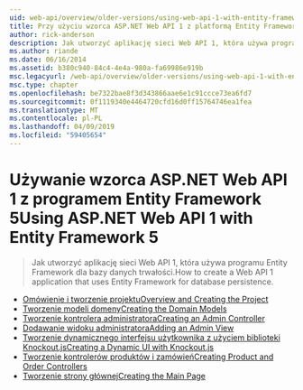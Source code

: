 ```yaml
---
uid: web-api/overview/older-versions/using-web-api-1-with-entity-framework-5/index
title: Przy użyciu wzorca ASP.NET Web API 1 z platformą Entity Framework 5 | Dokumentacja firmy Microsoft
author: rick-anderson
description: Jak utworzyć aplikację sieci Web API 1, która używa programu Entity Framework dla bazy danych trwałości.
ms.author: riande
ms.date: 06/16/2014
ms.assetid: b380c940-84c4-4e4a-980a-fa69986e919b
msc.legacyurl: /web-api/overview/older-versions/using-web-api-1-with-entity-framework-5
msc.type: chapter
ms.openlocfilehash: be7322bae8f3d343866aae6e1c91ccce73ea6fd7
ms.sourcegitcommit: 0f1119340e4464720cfd16d0ff15764746ea1fea
ms.translationtype: MT
ms.contentlocale: pl-PL
ms.lasthandoff: 04/09/2019
ms.locfileid: "59405654"
---
```

# <a name="using-aspnet-web-api-1-with-entity-framework-5"></a><span data-ttu-id="07219-103">Używanie wzorca ASP.NET Web API 1 z programem Entity Framework 5</span><span class="sxs-lookup"><span data-stu-id="07219-103">Using ASP.NET Web API 1 with Entity Framework 5</span></span>

> <span data-ttu-id="07219-104">Jak utworzyć aplikację sieci Web API 1, która używa programu Entity Framework dla bazy danych trwałości.</span><span class="sxs-lookup"><span data-stu-id="07219-104">How to create a Web API 1 application that uses Entity Framework for database persistence.</span></span>


- [<span data-ttu-id="07219-105">Omówienie i tworzenie projektu</span><span class="sxs-lookup"><span data-stu-id="07219-105">Overview and Creating the Project</span></span>](using-web-api-with-entity-framework-part-1.md)
- [<span data-ttu-id="07219-106">Tworzenie modeli domeny</span><span class="sxs-lookup"><span data-stu-id="07219-106">Creating the Domain Models</span></span>](using-web-api-with-entity-framework-part-2.md)
- [<span data-ttu-id="07219-107">Tworzenie kontrolera administratora</span><span class="sxs-lookup"><span data-stu-id="07219-107">Creating an Admin Controller</span></span>](using-web-api-with-entity-framework-part-3.md)
- [<span data-ttu-id="07219-108">Dodawanie widoku administratora</span><span class="sxs-lookup"><span data-stu-id="07219-108">Adding an Admin View</span></span>](using-web-api-with-entity-framework-part-4.md)
- [<span data-ttu-id="07219-109">Tworzenie dynamicznego interfejsu użytkownika z użyciem biblioteki Knockout.js</span><span class="sxs-lookup"><span data-stu-id="07219-109">Creating a Dynamic UI with Knockout.js</span></span>](using-web-api-with-entity-framework-part-5.md)
- [<span data-ttu-id="07219-110">Tworzenie kontrolerów produktów i zamówień</span><span class="sxs-lookup"><span data-stu-id="07219-110">Creating Product and Order Controllers</span></span>](using-web-api-with-entity-framework-part-6.md)
- [<span data-ttu-id="07219-111">Tworzenie strony głównej</span><span class="sxs-lookup"><span data-stu-id="07219-111">Creating the Main Page</span></span>](using-web-api-with-entity-framework-part-7.md)
